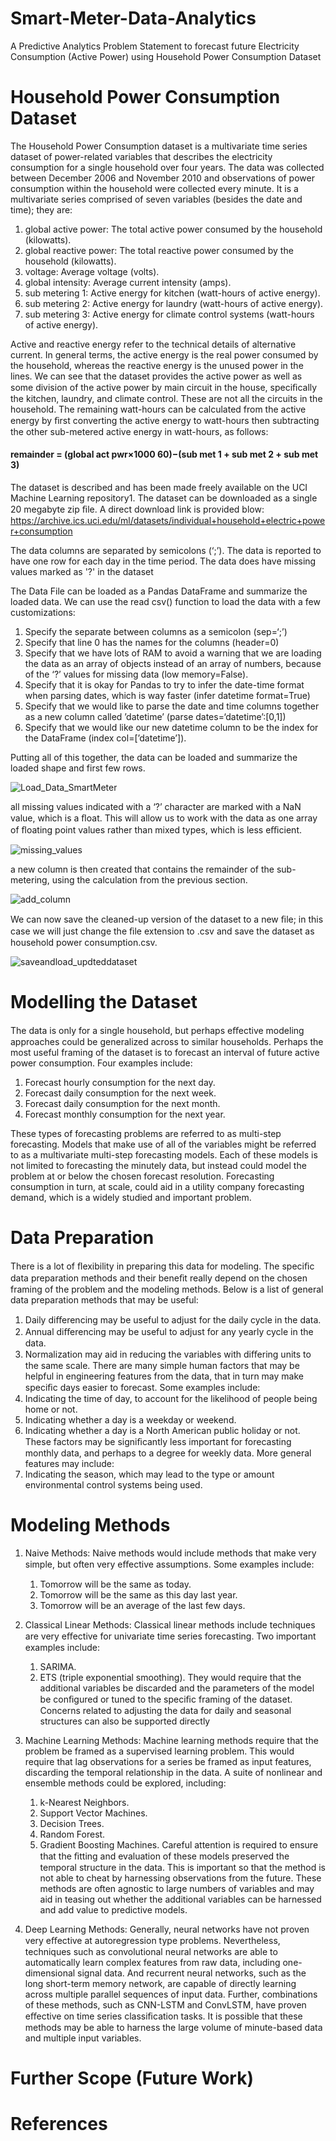 # Smart-Meter-Data-Analytics 
A Predictive Analytics Problem Statement to forecast future Electricity Consumption (Active Power) using Household Power Consumption 
Dataset
# Household Power Consumption Dataset
The Household Power Consumption dataset is a multivariate time series dataset of power-related variables that describes the electricity 
consumption for a single household over four years. The data was collected between December 2006 and November 2010 and observations of 
power consumption within the household were collected every minute. It is a multivariate series comprised of seven variables (besides 
the date and time); they are:
1) global active power: The total active power consumed by the household (kilowatts).
2) global reactive power: The total reactive power consumed by the household (kilowatts).
3) voltage: Average voltage (volts).
4) global intensity: Average current intensity (amps).
5) sub metering 1: Active energy for kitchen (watt-hours of active energy).
6) sub metering 2: Active energy for laundry (watt-hours of active energy).
7) sub metering 3: Active energy for climate control systems (watt-hours of active energy).

Active and reactive energy refer to the technical details of alternative current. In general terms, the active energy is the real power 
consumed by the household, whereas the reactive energy is the unused power in the lines. We can see that the dataset provides the active 
power as well as some division of the active power by main circuit in the house, speciﬁcally the kitchen, laundry, and climate control. 
These are not all the circuits in the household. The remaining watt-hours can be calculated from the active energy by ﬁrst converting the 
active energy to watt-hours then subtracting the other sub-metered active energy in watt-hours, as follows:

#### remainder = (global act pwr×1000 60)−(sub met 1 + sub met 2 + sub met 3) 

The dataset is described and has been made freely available on the UCI Machine Learning repository1. The dataset can be downloaded as a 
single 20 megabyte zip ﬁle. A direct download link is provided blow:
https://archive.ics.uci.edu/ml/datasets/individual+household+electric+power+consumption

The data columns are separated by semicolons (‘;’). The data is reported to have one row for each day in the time period. The data does 
have missing values marked as '?' in the dataset

The Data File can be loaded as a Pandas DataFrame and summarize the loaded data. We can use the read csv() function to load 
the data with a few customizations:
1) Specify the separate between columns as a semicolon (sep=‘;’)
2) Specify that line 0 has the names for the columns (header=0)
3) Specify that we have lots of RAM to avoid a warning that we are loading the data as an array of objects instead of an array of 
   numbers, because of the ‘?’ values for missing data (low memory=False).
4) Specify that it is okay for Pandas to try to infer the date-time format when parsing dates, which is way faster 
   (infer datetime format=True)
5) Specify that we would like to parse the date and time columns together as a new column called ’datetime’ 
   (parse dates=‘datetime’:[0,1])
6) Specify that we would like our new datetime column to be the index for the DataFrame (index col=[’datetime’]).

Putting all of this together, the data can be loaded and summarize the loaded shape and first few rows.

![Load_Data_SmartMeter](https://user-images.githubusercontent.com/25223180/56530953-db35f600-6570-11e9-8427-c8732df05575.PNG)

all missing values indicated with a ‘?’ character are marked with a NaN value, which is a ﬂoat. This will allow us to work with the data as one array of ﬂoating point values rather than mixed types, which is less eﬃcient.

![missing_values](https://user-images.githubusercontent.com/25223180/56531453-b2fac700-6571-11e9-930a-b63903da25d3.PNG)

a new column is then created that contains the remainder of the sub-metering, using the calculation from the previous section.

![add_column](https://user-images.githubusercontent.com/25223180/56531586-edfcfa80-6571-11e9-92b7-e00db22cb73a.PNG)

We can now save the cleaned-up version of the dataset to a new ﬁle; in this case we will just change the ﬁle extension to .csv and save the dataset as household power consumption.csv.

![saveandload_updteddataset](https://user-images.githubusercontent.com/25223180/56531464-b8581180-6571-11e9-81ab-69dece914cda.PNG)
# Modelling the Dataset
The data is only for a single household, but perhaps eﬀective modeling approaches could be generalized across to similar households. 
Perhaps the most useful framing of the dataset is to forecast an interval of future active power consumption.
Four examples include: 
1) Forecast hourly consumption for the next day.
2) Forecast daily consumption for the next week.
3) Forecast daily consumption for the next month.
4) Forecast monthly consumption for the next year. 

These types of forecasting problems are referred to as multi-step forecasting. Models that make use of all of the variables might be 
referred to as a multivariate multi-step forecasting models. Each of these models is not limited to forecasting the minutely data, but 
instead could model the problem at or below the chosen forecast resolution. Forecasting consumption in turn, at scale, could aid in a 
utility company forecasting demand, which is a widely studied and important problem.
# Data Preparation
There is a lot of ﬂexibility in preparing this data for modeling. The speciﬁc data preparation methods and their beneﬁt really depend on 
the chosen framing of the problem and the modeling methods. Below is a list of general data preparation methods that may be useful: 
1) Daily diﬀerencing may be useful to adjust for the daily cycle in the data.
2) Annual diﬀerencing may be useful to adjust for any yearly cycle in the data.
3) Normalization may aid in reducing the variables with diﬀering units to the same scale. 
There are many simple human factors that may be helpful in engineering features from the data, that in turn may make speciﬁc days easier 
to forecast. Some examples include: 
1) Indicating the time of day, to account for the likelihood of people being home or not.
2) Indicating whether a day is a weekday or weekend.
3) Indicating whether a day is a North American public holiday or not. These factors may be signiﬁcantly less important for forecasting 
monthly data, and perhaps to a degree for weekly data. 
More general features may include: 
4) Indicating the season, which may lead to the type or amount environmental control systems being used.
# Modeling Methods
1. Naive Methods:
   Naive methods would include methods that make very simple, but often very eﬀective assumptions. Some examples include:
   1) Tomorrow will be the same as today.
   2) Tomorrow will be the same as this day last year.
   3) Tomorrow will be an average of the last few days.

2. Classical Linear Methods:
   Classical linear methods include techniques are very eﬀective for univariate time series forecasting. 
   Two important examples include:
   1) SARIMA.
   2) ETS (triple exponential smoothing).
   They would require that the additional variables be discarded and the parameters of the model be conﬁgured or tuned to the speciﬁc
   framing of the dataset. Concerns related to adjusting the data for daily and seasonal structures can also be supported directly
      
3. Machine Learning Methods:
   Machine learning methods require that the problem be framed as a supervised learning problem. This would require that lag 
   observations for a series be framed as input features, discarding the temporal relationship in the data. A suite of nonlinear and 
   ensemble methods could be explored, including:
   1) k-Nearest Neighbors.
   2) Support Vector Machines.
   3) Decision Trees.
   4) Random Forest.
   5) Gradient Boosting Machines.
   Careful attention is required to ensure that the ﬁtting and evaluation of these models preserved the temporal structure in the data. 
   This is important so that the method is not able to cheat by harnessing observations from the future. These methods are often 
   agnostic to large numbers of variables and may aid in teasing out whether the additional variables can be harnessed and add value to 
   predictive models.

4. Deep Learning Methods:
   Generally, neural networks have not proven very eﬀective at autoregression type problems. Nevertheless, techniques such as 
   convolutional neural networks are able to automatically learn complex features from raw data, including one-dimensional signal data. 
   And recurrent neural networks, such as the long short-term memory network, are capable of directly learning across multiple parallel 
   sequences of input data. Further, combinations of these methods, such as CNN-LSTM and ConvLSTM, have proven eﬀective on time series 
   classiﬁcation tasks. It is possible that these methods may be able to harness the large volume of minute-based data and multiple 
   input variables.

# Further Scope (Future Work)

# References













